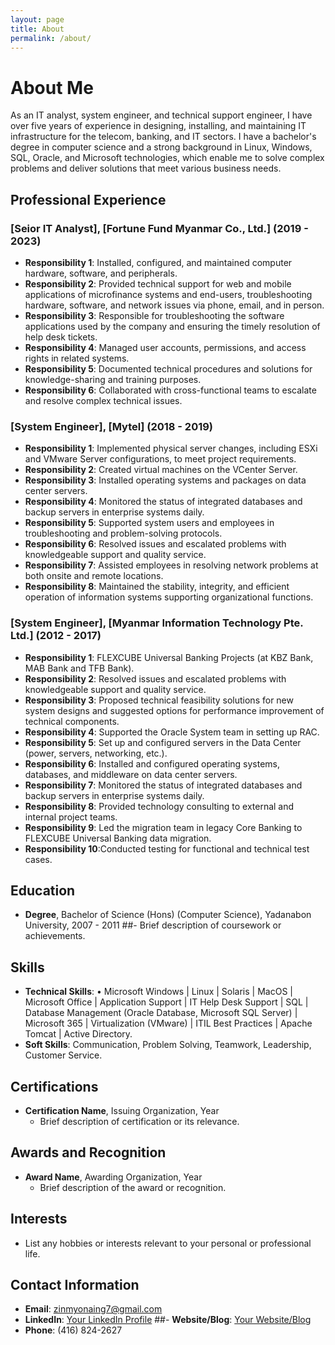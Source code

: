 ```yaml
---
layout: page
title: About
permalink: /about/
---
```


# About Me

As an IT analyst, system engineer, and technical support engineer, I have over five years of experience in designing, installing, and maintaining IT infrastructure for the telecom, banking, and IT sectors. I have a bachelor's degree in computer science and a strong background in Linux, Windows, SQL, Oracle, and Microsoft technologies, which enable me to solve complex problems and deliver solutions that meet various business needs. 

## Professional Experience

### [Seior IT Analyst], [Fortune Fund Myanmar Co., Ltd.] (2019 - 2023)

- **Responsibility 1**: Installed, configured, and maintained computer hardware, software, and peripherals.
- **Responsibility 2**: Provided technical support for web and mobile applications of microfinance systems and end-users, troubleshooting                        hardware, software, and network issues via phone, email, and in person.
- **Responsibility 3**: Responsible for troubleshooting the software applications used by the company and ensuring the timely resolution of help                        desk tickets.
- **Responsibility 4**: Managed user accounts, permissions, and access rights in related systems.
- **Responsibility 5**: Documented technical procedures and solutions for knowledge-sharing and training purposes.
- **Responsibility 6**: Collaborated with cross-functional teams to escalate and resolve complex technical issues.

### [System Engineer], [Mytel] (2018 - 2019)

- **Responsibility 1**: Implemented physical server changes, including ESXi and VMware Server configurations, to meet project requirements.
- **Responsibility 2**: Created virtual machines on the VCenter Server.
- **Responsibility 3**: Installed operating systems and packages on data center servers.
- **Responsibility 4**: Monitored the status of integrated databases and backup servers in enterprise systems daily.
- **Responsibility 5**: Supported system users and employees in troubleshooting and problem-solving protocols.
- **Responsibility 6**: Resolved issues and escalated problems with knowledgeable support and quality service.
- **Responsibility 7**: Assisted employees in resolving network problems at both onsite and remote locations.
- **Responsibility 8**: Maintained the stability, integrity, and efficient operation of information systems supporting organizational functions.

### [System Engineer], [Myanmar Information Technology Pte. Ltd.] (2012 - 2017)

- **Responsibility 1**: FLEXCUBE Universal Banking Projects (at KBZ Bank, MAB Bank and TFB Bank).
- **Responsibility 2**: Resolved issues and escalated problems with knowledgeable support and quality service.
- **Responsibility 3**: Proposed technical feasibility solutions for new system designs and suggested options for performance improvement of                            technical components.
- **Responsibility 4**: Supported the Oracle System team in setting up RAC.
- **Responsibility 5**: Set up and configured servers in the Data Center (power, servers, networking, etc.).
- **Responsibility 6**: Installed and configured operating systems, databases, and middleware on data center servers.
- **Responsibility 7**: Monitored the status of integrated databases and backup servers in enterprise systems daily.
- **Responsibility 8**: Provided technology consulting to external and internal project teams.
- **Responsibility 9**: Led the migration team in legacy Core Banking to FLEXCUBE Universal Banking data migration.
- **Responsibility 10**:Conducted testing for functional and technical test cases.

## Education

- **Degree**, Bachelor of Science (Hons) (Computer Science), Yadanabon University, 2007 - 2011
  ##- Brief description of coursework or achievements.

## Skills

- **Technical Skills**: •	Microsoft Windows | Linux | Solaris | MacOS | Microsoft Office | Application Support | IT Help Desk Support | SQL | Database Management (Oracle Database, Microsoft SQL Server) | Microsoft 365 | Virtualization (VMware) | ITIL Best Practices | Apache Tomcat | Active Directory.
- **Soft Skills**: Communication, Problem Solving, Teamwork, Leadership, Customer Service.

## Certifications

- **Certification Name**, Issuing Organization, Year
  - Brief description of certification or its relevance.

## Awards and Recognition

- **Award Name**, Awarding Organization, Year
  - Brief description of the award or recognition.

## Interests

- List any hobbies or interests relevant to your personal or professional life.

## Contact Information

- **Email**: zinmyonaing7@gmail.com
- **LinkedIn**: [Your LinkedIn Profile](https://www.linkedin.com/in/zin-myo-naing-8a6460a0)
##- **Website/Blog**: [Your Website/Blog](https://www.yourwebsite.com)
- **Phone**: (416) 824-2627
